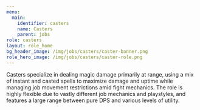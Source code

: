 ```yaml
---
menu:
  main:
    identifier: casters
    name: Casters
    parent: jobs
role: casters
layout: role_home
bg_header_image: /img/jobs/casters/caster-banner.png
role_hero_image: /img/jobs/casters/caster-role.png
---
```


Casters specialize in dealing magic damage primarily at range, using a mix of instant and casted spells to maximize damage and uptime while managing job movement restrictions amid fight mechanics. The role is highly flexible due to vastly different job mechanics and playstyles, and features a large range between pure DPS and various levels of utility.
